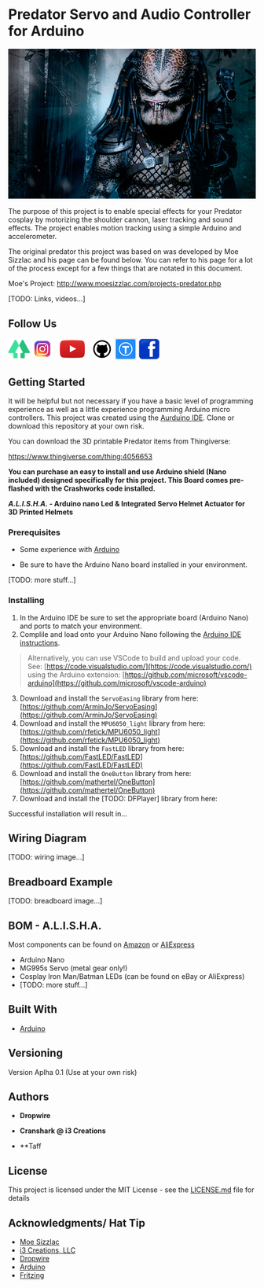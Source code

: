 # Predator Servo and Audio Controller for Arduino

![Predator](images/predator_01.jpeg)

The purpose of this project is to enable special effects for your Predator cosplay by motorizing the shoulder cannon, laser tracking and sound effects.  The project enables motion tracking using a simple Arduino and accelerometer.

The original predator this project was based on was developed by Moe Sizzlac and his page can
be found below. You can refer to his page for a lot of the process except for a few things that
are notated in this document.

Moe's Project: http://www.moesizzlac.com/projects-predator.php

[TODO: Links, videos...]

## Follow Us

[![alt text][6.1]][6]  [![alt text][1.1]][1]  [![alt text][2.1]][2]  [![alt text][3.1]][3]   [![alt text][4.1]][4]    [![alt text][5.1]][5]

[1]: https://www.instagram.com/crash_works_3d/
[2]: https://www.youtube.com/channel/UCc6sTimx9tm5H4AzqxZHS1A
[3]: https://github.com/
[4]: https://www.thingiverse.com/crashworks3d/designs
[5]: https://www.facebook.com/groups/cosplayspecialeffectsprops
[6]: https://linktr.ee/crashworks3d
[1.1]: images/instagram.png (Instagram - Crash Works 3D)
[2.1]: images/youtube.png (YouTube - Dropwire)
[3.1]: images/github.png (Github - Crash Works)
[4.1]: images/Thingiverse.png (Thingiverse - Crash Works)
[5.1]: images/facebook.png (Facebook - Crash Works)
[6.1]: images/linktree.png (Link Tree)

## Getting Started

It will be helpful but not necessary if you have a basic level of programming experience as well as a little experience programming Arduino micro controllers.  This project was created using the [Aurduino IDE](https://www.arduino.cc/).  Clone or download this repository at your own risk.

You can download the 3D printable Predator items from Thingiverse:

https://www.thingiverse.com/thing:4056653

**You can purchase an easy to install and use Arduino shield (Nano included) designed specifically for this project. This Board comes pre-flashed with the Crashworks code installed.**

**_A.L.I.S.H.A._ - Arduino nano Led & Integrated Servo Helmet Actuator for 3D Printed Helmets**

### Prerequisites

* Some experience with [Arduino](https://www.arduino.cc/)

* Be sure to have the Arduino Nano board installed in your environment.

[TODO: more stuff...]

### Installing

1.  In the Arduino IDE be sure to set the appropriate board (Arduino Nano) and ports to match your environment.
2. Complile and load onto your Arduino Nano following the [Arduino IDE instructions](https://www.arduino.cc/en/Guide).

> Alternatively, you can use VSCode to build and upload your code.  
See: [https://code.visualstudio.com/](https://code.visualstudio.com/) using the Arduino extension: [https://github.com/microsoft/vscode-arduino](https://github.com/microsoft/vscode-arduino)

3. Download and install the `ServoEasing` library from here: [https://github.com/ArminJo/ServoEasing](https://github.com/ArminJo/ServoEasing)
4. Download and install the `MPU6050_light` library from here: [https://github.com/rfetick/MPU6050_light](https://github.com/rfetick/MPU6050_light)
5. Download and install the `FastLED` library from here: [https://github.com/FastLED/FastLED](https://github.com/FastLED/FastLED)
6. Download and install the `OneButton` library from here: [https://github.com/mathertel/OneButton](https://github.com/mathertel/OneButton)
7. Download and install the [TODO: DFPlayer] library from here: []()

Successful installation will result in...

## Wiring Diagram

[TODO: wiring image...]

## Breadboard Example
[TODO: breadboard image...]

## BOM - A.L.I.S.H.A.
Most components can be found on [Amazon](https://www.amazon.com) or [AliExpress](https://www.aliexpress.com)
* Arduino Nano
* MG995s Servo (metal gear only!)
* Cosplay Iron Man/Batman LEDs (can be found on eBay or AliExpress)
* [TODO: more stuff...]

## Built With

* [Arduino](https://www.arduino.cc/)

## Versioning

Version Aplha 0.1 (Use at your own risk) 

## Authors

* **Dropwire**

* **Cranshark @ i3 Creations**

* **Taff

## License

This project is licensed under the MIT License - see the [LICENSE.md](LICENSE.md) file for details

## Acknowledgments/ Hat Tip
* [Moe Sizzlac](http://www.moesizzlac.com/projects-predator.php)
* [i3 Creations, LLC](https://github.com/i3creations)
* [Dropwire](https://github.com/Acollazo7)
* [Arduino](https://www.arduino.cc/)
* [Fritzing](https://fritzing.org/)
